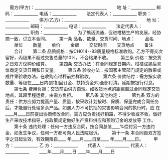 
 


　需方(甲方)：____________________________________ 　　地 址：____________ 邮码：____________ 电话：____________
　　法定代表人：____________ 职务：____________
　　供方(乙方)：____________________________________
　　地 址：____________ 邮码：____________ 电话：____________
　　法定代表人：____________ 职务：____________
　　为了搞活流通，促进柑桔生产的发展，经协商一致，订立本合同。
　　第一条 品名、数量、交货时间、地点：
　　品名
　　单位
　　数量
　　单价
　　金额
　　交货时间
　　交货地点
　　备注
　　合计
　　第二条 品质规格：按CH014--83质量规格标准收购。乙方不得交次留好，丙级果不超过交售总量的10%，不合格果不收。
　　第三条 价格：按交货之日双方议购价结算。
　　第四条 交货办法：在合同规定日期内，柑桔成熟后具体商定交货日期和日交量。
　　第五条 验收办法：按国家主管部门规定的散果或成件果验收办法。在收购点过秤前抽样验收。
　　第六条 价款结付：需方按实收数量、等级在____日内(除扣回订金、扶持资金外)全部付清。延期按银行付息。
　　第七条 费用负担：交货前由供方自理。如收货地点的距离超过合同规定交货地点，其超里程运费，由需方负担。
　　第八条 其他约定：
　　第九条 双方的责任：供方应努力提高产量、质量，按采收计划按时、保质、保量完成合同任务后，才能自行处理多余产品。如遇人力不可抗拒的灾害影响合同的执行时，应 在____月____日前提出协商修改合同。需方应负责找好销路，不得少收或不收，做好生产采收技术指导，按政策规定做好生产资料供应和预购订金的发放等 工作。
　　第十条 违约处理：任何一方违反合同，按合同总值____%偿付另一方违约金，如发生争议，任何一方都可向人民法院起诉。
　　第十一条 本合同自双方签字之日起生效，有效期限自____ 年____月____日至____ 年____月____日。
　　甲 方：____________ 乙 方：____________
　　代表人：____________ 代表人：____________
　　____年____月____日 ____年____月____日

 


 

 
 
 
 
 
  


  
 

  


  


  
 
 
 
 

